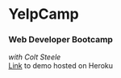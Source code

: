 # YelpCamp
<h3>Web Developer Bootcamp</h3>
<em>with Colt Steele</em>
<br>
<a href="https://boiling-savannah-12267.herokuapp.com/">Link</a> to demo hosted on Heroku
